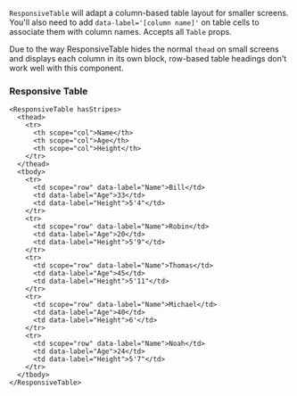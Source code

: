 `ResponsiveTable` will adapt a column-based table layout for smaller screens. You'll also need to add `data-label='[column name]'` on table cells to associate them with column names. Accepts all `Table` props.

Due to the way ResponsiveTable hides the normal `thead` on small screens and displays each column in its own block,
row-based table headings don't work well with this component.

### Responsive Table

```
<ResponsiveTable hasStripes>
  <thead>
    <tr>
      <th scope="col">Name</th>
      <th scope="col">Age</th>
      <th scope="col">Height</th>
    </tr>
  </thead>
  <tbody>
    <tr>
      <td scope="row" data-label="Name">Bill</td>
      <td data-label="Age">33</td>
      <td data-label="Height">5'4"</td>
    </tr>
    <tr>
      <td scope="row" data-label="Name">Robin</td>
      <td data-label="Age">20</td>
      <td data-label="Height">5'9"</td>
    </tr>
    <tr>
      <td scope="row" data-label="Name">Thomas</td>
      <td data-label="Age">45</td>
      <td data-label="Height">5'11"</td>
    </tr>
    <tr>
      <td scope="row" data-label="Name">Michael</td>
      <td data-label="Age">40</td>
      <td data-label="Height">6'</td>
    </tr>
    <tr>
      <td scope="row" data-label="Name">Noah</td>
      <td data-label="Age">24</td>
      <td data-label="Height">5'7"</td>
    </tr>
  </tbody>
</ResponsiveTable>
```
